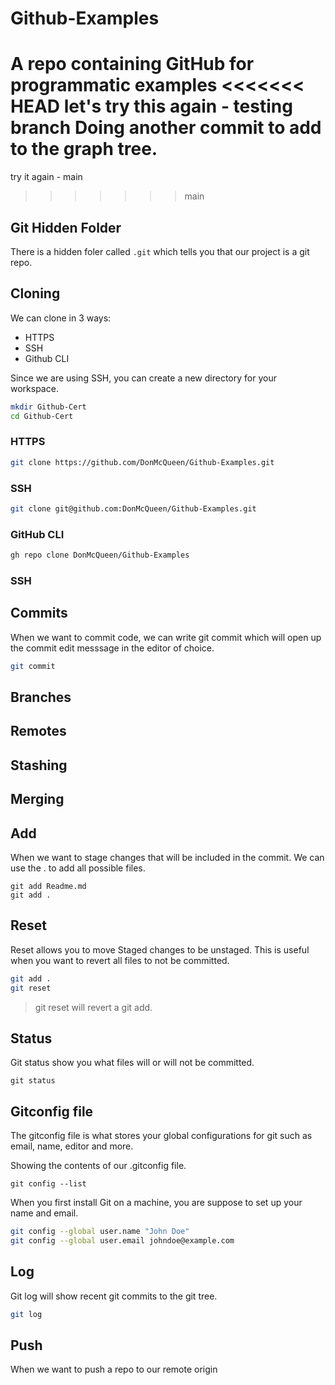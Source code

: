 # Github-Examples
A repo containing GitHub for programmatic examples
<<<<<<< HEAD
let's try this again - testing branch
Doing another commit to add to the graph tree.
=======
try it again - main
>>>>>>> main
## Git Hidden Folder

There is a hidden foler called `.git` which tells you that our project is a git repo.

## Cloning

We can clone in 3 ways:
- HTTPS
- SSH
- Github CLI

Since we are using SSH, you can create a new directory for your workspace.

```sh
mkdir Github-Cert
cd Github-Cert
```

### HTTPS

```sh
git clone https://github.com/DonMcQueen/Github-Examples.git
```

### SSH

```sh
git clone git@github.com:DonMcQueen/Github-Examples.git
```

### GitHub CLI

```sh
gh repo clone DonMcQueen/Github-Examples
```

### SSH

## Commits

When we want to commit code, we can write git commit which will open up the commit edit messsage in the editor of choice.

```sh
git commit
```

## Branches

## Remotes

## Stashing

## Merging

## Add

When we want to stage changes that will be included in the commit.
We can use the . to add all possible files.
```
git add Readme.md
git add .
```

## Reset

Reset allows you to move Staged changes to be unstaged.
This is useful when you want to revert all files to not be committed.
```sh
git add .
git reset
```

> git reset will revert a git add.

## Status

Git status show you what files will or will not be committed.
```
git status
```

## Gitconfig file

The gitconfig file is what stores your global configurations for git such as email, name, editor and more.

Showing the contents of our .gitconfig file.
```
git config --list
```

When you first install Git on a machine, you are suppose to set up your name and email.
```sh
git config --global user.name "John Doe"
git config --global user.email johndoe@example.com
```

## Log

Git log will show recent git commits to the git tree.

```sh
git log
```

## Push

When we want to push a repo to our remote origin